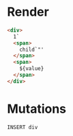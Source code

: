 # Render
```html
<div>
  1` 
  <span>
    child`"'
  </span>
  <span>
    ${value}
  </span>
</div>
```

# Mutations
```
INSERT div
```